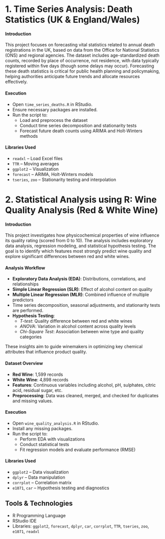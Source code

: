 # 1. Time Series Analysis: Death Statistics (UK & England/Wales)

#### Introduction

This project focuses on forecasting vital statistics related to annual death registrations in the UK, based on data from the Office for National Statistics (ONS) and regional agencies. The dataset includes age-standardized death counts, recorded by place of occurrence, not residence, with data typically registered within five days (though some delays may occur). Forecasting these death statistics is critical for public health planning and policymaking, helping authorities anticipate future trends and allocate resources effectively.

#### Execution

- Open `time_series_deaths.R` in RStudio.
- Ensure necessary packages are installed.
- Run the script to:
  - Load and preprocess the dataset
  - Conduct time series decomposition and stationarity tests
  - Forecast future death counts using ARIMA and Holt-Winters methods

#### Libraries Used

- `readxl` – Load Excel files
- `TTR` – Moving averages
- `ggplot2` – Visualization
- `forecast` – ARIMA, Holt-Winters models
- `tseries`, `zoo` – Stationarity testing and interpolation




# 2. Statistical Analysis using R: Wine Quality Analysis (Red & White Wine)

#### Introduction

This project investigates how physicochemical properties of wine influence its quality rating (scored from 0 to 10). The analysis includes exploratory data analysis, regression modeling, and statistical hypothesis testing. The goal is to identify which features most strongly predict wine quality and explore significant differences between red and white wines.

#### Analysis Workflow

- **Exploratory Data Analysis (EDA)**: Distributions, correlations, and relationships
- **Simple Linear Regression (SLR)**: Effect of alcohol content on quality
- **Multiple Linear Regression (MLR)**: Combined influence of multiple predictors
- Time series decomposition, seasonal adjustments, and stationarity tests are performed.
- **Hypothesis Testing**:
  - *T-test*: Quality difference between red and white wines
  - *ANOVA*: Variation in alcohol content across quality levels
  - *Chi-Square Test*: Association between wine type and quality categories

These insights aim to guide winemakers in optimizing key chemical attributes that influence product quality.

####  Dataset Overview

- **Red Wine**: 1,599 records  
- **White Wine**: 4,898 records  
- **Features**: Continuous variables including alcohol, pH, sulphates, citric acid, residual sugar, etc.
- **Preprocessing**: Data was cleaned, merged, and checked for duplicates and missing values.

#### Execution

- Open `wine_quality_analysis.R` in RStudio.
- Install any missing packages.
- Run the script to:
  - Perform EDA with visualizations
  - Conduct statistical tests
  - Fit regression models and evaluate performance (RMSE)

#### Libraries Used

- `ggplot2` – Data visualization
- `dplyr` – Data manipulation
- `corrplot` – Correlation matrix
- `e1071`, `car` – Hypothesis testing and diagnostics


## Tools & Technologies

- R Programming Language
- RStudio IDE
- Libraries: `ggplot2`, `forecast`, `dplyr`, `car`, `corrplot`, `TTR`, `tseries`, `zoo`, `e1071`, `readxl`


